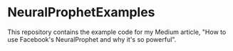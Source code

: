 # NeuralProphetExamples

This repository contains the example code for my Medium article, "How to use Facebook's NeuralProphet and why it's so powerful".
